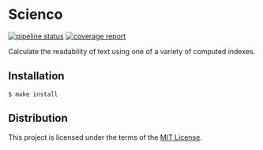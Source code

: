 Scienco
=======
[![pipeline status][pipeline]][homepage]
[![coverage report][coverage]][homepage]

Calculate the readability of text using one of a variety of computed indexes.

Installation
------------
```shell
$ make install
```

Distribution
------------
This project is licensed under the terms of the [MIT License](LICENSE).

[homepage]: <https://gitlab.com/amalchuk/scienco>
[pipeline]: <https://gitlab.com/amalchuk/scienco/badges/master/pipeline.svg?style=flat-square>
[coverage]: <https://gitlab.com/amalchuk/scienco/badges/master/coverage.svg?style=flat-square>
